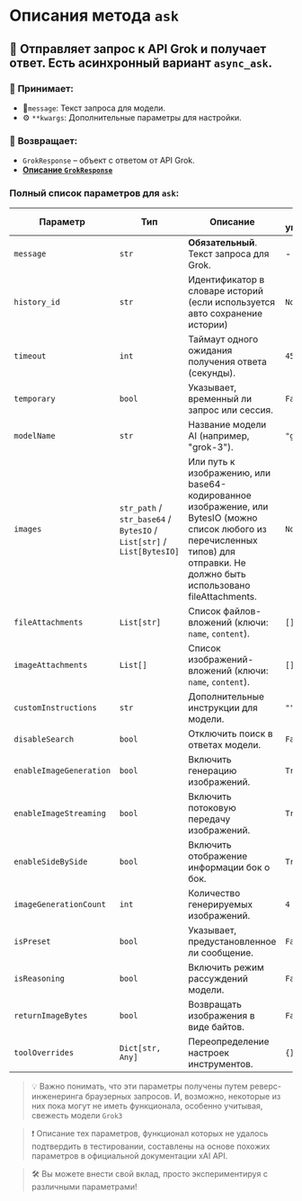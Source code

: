 # Описания метода `ask`


## 🚀 Отправляет запрос к API Grok и получает ответ. Есть асинхронный вариант `async_ask`.

### 📨 **Принимает:**  
- 📜`message`: Текст запроса для модели.  
- ⚙ `**kwargs`: Дополнительные параметры для настройки.  

### 🎯 **Возвращает:**  
- `GrokResponse` – объект с ответом от API Grok.
- **[Описание `GrokResponse`](GrokResponse.md)**


### Полный список параметров для `ask`:

| Параметр                | Тип                                                                   | Описание                                                                                                                                                                         | По умолчанию |
|-------------------------|-----------------------------------------------------------------------|----------------------------------------------------------------------------------------------------------------------------------------------------------------------------------|--------------|
| `message`               | `str`                                                                 | **Обязательный**. Текст запроса для Grok.                                                                                                                                        | -            |
| `history_id`            | `str`                                                                 | Идентификатор в словаре историй (если используется авто сохранение истории)                                                                                                      | `None`       |
| `timeout`               | `int`                                                                 | Таймаут одного ожидания получения ответа (секунды).                                                                                                                              | `45`         |
| `temporary`             | `bool`                                                                | Указывает, временный ли запрос или сессия.                                                                                                                                       | `False`      |
| `modelName`             | `str`                                                                 | Название модели AI (например, "grok-3").                                                                                                                                         | `"grok-3"`   |
| `images`                | `str_path` / `str_base64` / `BytesIO` / `List[str]` / `List[BytesIO]` | Или путь к изображению, или base64-кодированное изображение, или BytesIO (можно список любого из перечисленных типов) для отправки. Не должно быть использовано fileAttachments. | `None`       |
| `fileAttachments`       | `List[str]`                                                           | Список файлов-вложений (ключи: `name`, `content`).                                                                                                                               | `[]`         |
| `imageAttachments`      | `List[]`                                                              | Список изображений-вложений (ключи: `name`, `content`).                                                                                                                          | `[]`         |
| `customInstructions`    | `str`                                                                 | Дополнительные инструкции для модели.                                                                                                                                            | `""`         |
| `disableSearch`         | `bool`                                                                | Отключить поиск в ответах модели.                                                                                                                                                | `False`      |
| `enableImageGeneration` | `bool`                                                                | Включить генерацию изображений.                                                                                                                                                  | `True`       |
| `enableImageStreaming`  | `bool`                                                                | Включить потоковую передачу изображений.                                                                                                                                         | `True`       |
| `enableSideBySide`      | `bool`                                                                | Включить отображение информации бок о бок.                                                                                                                                       | `True`       |
| `imageGenerationCount`  | `int`                                                                 | Количество генерируемых изображений.                                                                                                                                             | `4`          |
| `isPreset`              | `bool`                                                                | Указывает, предустановленное ли сообщение.                                                                                                                                       | `False`      |
| `isReasoning`           | `bool`                                                                | Включить режим рассуждений модели.                                                                                                                                               | `False`      |
| `returnImageBytes`      | `bool`                                                                | Возвращать изображения в виде байтов.                                                                                                                                            | `False`      |
| `toolOverrides`         | `Dict[str, Any]`                                                      | Переопределение настроек инструментов.                                                                                                                                           | `{}`         |

> 💡 Важно понимать, что эти параметры получены путем реверс-инженеринга браузерных запросов. И, возможно, некоторые из них пока могут не иметь функционала, особенно учитывая, свежесть модели `Grok3`

> ❗ Описание тех параметров, функционал которых не удалось подтвердить в тестировании, составлены на основе похожих параметров в официальной документации xAI API. 

> 🛠️ Вы можете внести свой вклад, просто экспериментируя с различными параметрами!